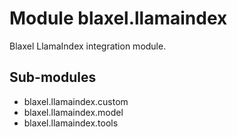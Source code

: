 Module blaxel.llamaindex
========================
Blaxel LlamaIndex integration module.

Sub-modules
-----------
* blaxel.llamaindex.custom
* blaxel.llamaindex.model
* blaxel.llamaindex.tools
